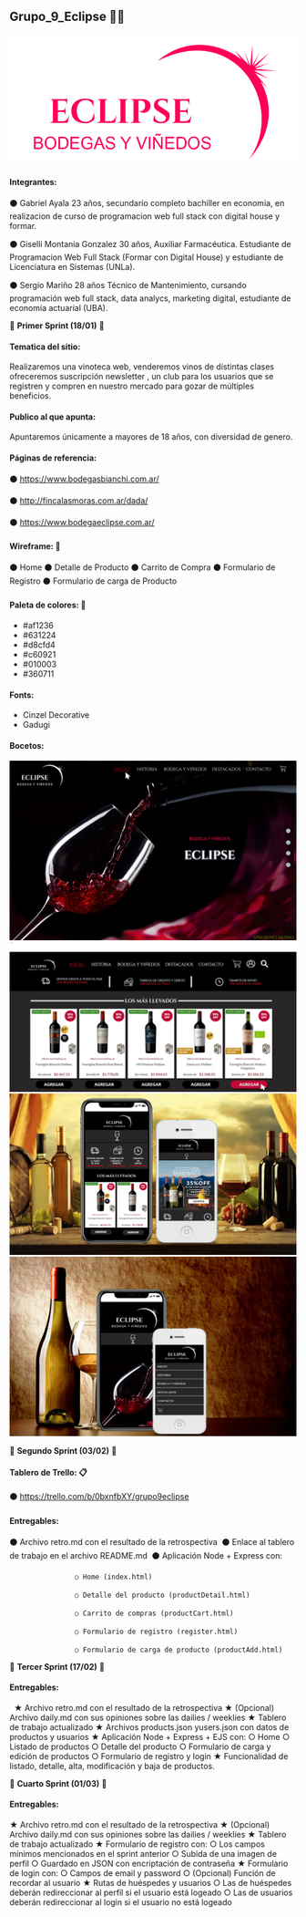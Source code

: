 ## Grupo_9_Eclipse 🍷🍷

![Alt text](https://github.com/spmarino/grupo_9_eclipse/blob/master/Sprint%201/Logo/logo2.png?raw=true)


#### **Integrantes:** 

⚫ Gabriel Ayala
    23 años, secundario completo bachiller en economia, en realizacion de curso de programacion web full stack con digital house y formar.
    
⚫ Giselli Montania Gonzalez
    30 años, Auxiliar Farmacéutica. Estudiante de Programacion Web Full Stack (Formar con Digital House) y estudiante de Licenciatura en Sistemas (UNLa).  

⚫ Sergio Mariño
    28 años Técnico de Mantenimiento, cursando programación web full stack, data analycs, marketing digital, estudiante de economía actuarial (UBA).

📌 **Primer Sprint (18/01)** 🔵


#### **Tematica del sitio:**

Realizaremos una vinoteca web, venderemos vinos de distintas clases ofreceremos suscripción newsletter , un club para los usuarios que se registren y compren en nuestro mercado para gozar de múltiples beneficios.

#### **Publico al que apunta:**

Apuntaremos únicamente a mayores de 18 años, con diversidad de genero.


#### **Páginas de referencia:**

⚫ https://www.bodegasbianchi.com.ar/

⚫ http://fincalasmoras.com.ar/dada/

⚫ https://www.bodegaeclipse.com.ar/

#### **Wireframe:**  📂

⚫ Home
⚫ Detalle de Producto
⚫ Carrito de Compra
⚫ Formulario de Registro
⚫ Formulario de carga de Producto

#### **Paleta de colores:**  🎨

- #af1236
- #631224
- #d8cfd4
- #c60921
- #010003
- #360711

#### **Fonts:**
- Cinzel Decorative
- Gadugi

#### **Bocetos:**

![Alt text](https://github.com/spmarino/grupo_9_eclipse/blob/master/Sprint%201/Bocetos/443997.JPG?raw=true)
![Alt text](https://github.com/spmarino/grupo_9_eclipse/blob/master/Sprint%201/Bocetos/boceto%202.jpg?raw=true)
![Alt text](https://github.com/spmarino/grupo_9_eclipse/blob/master/Sprint%201/Bocetos/bochki-vinograd-shtopor-vino.jpg?raw=true)
![Alt text](https://github.com/spmarino/grupo_9_eclipse/blob/master/Sprint%201/Bocetos/wallpapertip_wine-wallpaper-hd_446799.jpg?raw=true)

📌 **Segundo Sprint (03/02)** 🔵

#### **Tablero de Trello:**  📋 

⚫ https://trello.com/b/0bxnfbXY/grupo9eclipse

#### **Entregables:** 

⚫ Archivo ​retro.md​ con el resultado de la retrospectiva  
⚫ Enlace al tablero de trabajo en el archivo ​README.md  
⚫ Aplicación Node + Express con:  

                    ○ Home (index.html)  

                    ○ Detalle del producto (productDetail.html)  

                    ○ Carrito de compras (productCart.html)  

                    ○ Formulario de registro (register.html) 
                    
                    ○ Formulario de carga de producto (productAdd.html) 

📌 **Tercer Sprint (17/02)** 🔵

#### **Entregables:**
  
★ Archivo ​retro.md​ con el resultado de la retrospectiva 
★ (Opcional) Archivo ​daily.md​ con sus opiniones sobre las dailies / weeklies 
★ Tablero de trabajo actualizado 
★ Archivos ​products.json​ y ​users.json​ con datos de productos y usuarios 
★ Aplicación Node + Express + EJS con: ○ Home ○ Listado de productos ○ Detalle del producto ○ Formulario de carga y edición de productos ○ Formulario de registro y login 
★ Funcionalidad de listado, detalle, alta, modificación y baja de productos.

📌 **Cuarto Sprint (01/03)** 🔵

#### **Entregables:**  

★ Archivo ​retro.md​ con el resultado de la retrospectiva 
★ (Opcional) Archivo ​daily.md​ con sus opiniones sobre las dailies / weeklies 
★ Tablero de trabajo actualizado 
★ Formulario de registro con: ○ Los campos mínimos mencionados en el sprint anterior ○ Subida de una imagen de perfil ○ Guardado en JSON con encriptación de contraseña 
★ Formulario de login con: ○ Campos de email y password ○ (Opcional) Función de recordar al usuario 
★ Rutas de huéspedes y usuarios ○ Las de huéspedes deberán redireccionar al perfil si el usuario está logeado ○ Las de usuarios deberán redireccionar al login si el usuario no está logeado










    
